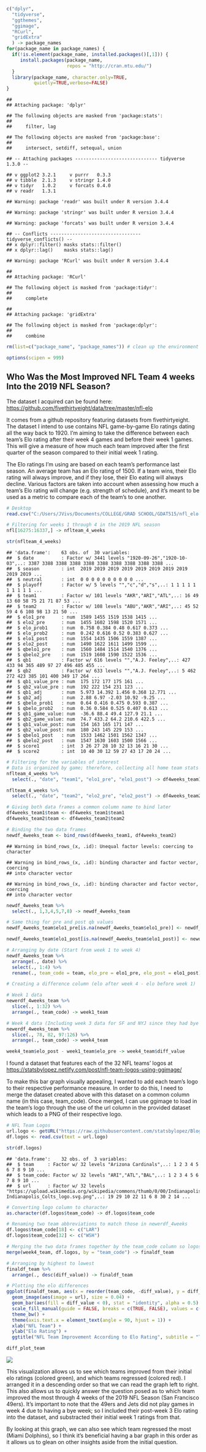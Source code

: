 ``` r
c("dplyr",
  "tidyverse",
  "ggthemes",
  "ggimage", 
  "RCurl",
  "gridExtra"
  ) -> package_names  
for(package_name in package_names) {
  if(!is.element(package_name, installed.packages()[,1])) {
     install.packages(package_name,
                      repos = "http://cran.mtu.edu/")
  }
  library(package_name, character.only=TRUE,
          quietly=TRUE,verbose=FALSE)
}
```

    ## 
    ## Attaching package: 'dplyr'

    ## The following objects are masked from 'package:stats':
    ## 
    ##     filter, lag

    ## The following objects are masked from 'package:base':
    ## 
    ##     intersect, setdiff, setequal, union

    ## -- Attaching packages ------------------------------ tidyverse 1.3.0 --

    ## v ggplot2 3.2.1     v purrr   0.3.3
    ## v tibble  2.1.3     v stringr 1.4.0
    ## v tidyr   1.0.2     v forcats 0.4.0
    ## v readr   1.3.1

    ## Warning: package 'readr' was built under R version 3.4.4

    ## Warning: package 'stringr' was built under R version 3.4.4

    ## Warning: package 'forcats' was built under R version 3.4.4

    ## -- Conflicts --------------------------------- tidyverse_conflicts() --
    ## x dplyr::filter() masks stats::filter()
    ## x dplyr::lag()    masks stats::lag()

    ## Warning: package 'RCurl' was built under R version 3.4.4

    ## 
    ## Attaching package: 'RCurl'

    ## The following object is masked from 'package:tidyr':
    ## 
    ##     complete

    ## 
    ## Attaching package: 'gridExtra'

    ## The following object is masked from 'package:dplyr':
    ## 
    ##     combine

``` r
rm(list=c("package_name", "package_names")) # clean up the environment

options(scipen = 999)
```

## Who Was the Most Improved NFL Team 4 weeks Into the 2019 NFL Season?

The dataset I acquired can be found here:
<https://github.com/fivethirtyeight/data/tree/master/nfl-elo>

It comes from a github repository featuring datasets from
fivethirtyeight. The dataset I intend to use contains NFL game-by-game
Elo ratings dating all the way back to 1920. I’m aiming to take the
difference between each team’s Elo rating after their week 4 games and
before their week 1 games. This will give a measure of how much each
team improved after the first quarter of the season compared to their
initial week 1 rating.

The Elo ratings I’m using are based on each team’s performance last
season. An average team has an Elo rating of 1500. If a team wins, their
Elo rating will always improve, and if they lose, their Elo eating will
always decline. Various factors are taken into account when assessing
how much a team’s Elo rating will change (e.g. strength of schedule),
and it’s meant to be used as a metric to compare each of the team’s to
one another.

``` r
# Desktop
read.csv("C:/Users/JVivs/Documents/COLLEGE/GRAD SCHOOL/GDAT515/nfl_elo.csv") -> nfl

# Filtering for weeks 1 through 4 in the 2019 NFL season
nfl[16275:16337,] -> nflteam_4_weeks

str(nflteam_4_weeks)
```

    ## 'data.frame':    63 obs. of  30 variables:
    ##  $ date          : Factor w/ 3441 levels "1920-09-26","1920-10-03",..: 3387 3388 3388 3388 3388 3388 3388 3388 3388 3388 ...
    ##  $ season        : int  2019 2019 2019 2019 2019 2019 2019 2019 2019 2019 ...
    ##  $ neutral       : int  0 0 0 0 0 0 0 0 0 0 ...
    ##  $ playoff       : Factor w/ 5 levels "","c","d","s",..: 1 1 1 1 1 1 1 1 1 1 ...
    ##  $ team1         : Factor w/ 101 levels "AKR","ARI","ATL",..: 16 49 13 60 58 75 21 71 87 53 ...
    ##  $ team2         : Factor w/ 108 levels "ABU","AKR","ARI",..: 45 52 59 4 6 108 98 13 21 50 ...
    ##  $ elo1_pre      : num  1589 1455 1519 1538 1415 ...
    ##  $ elo2_pre      : num  1455 1602 1598 1520 1571 ...
    ##  $ elo_prob1     : num  0.758 0.384 0.48 0.617 0.373 ...
    ##  $ elo_prob2     : num  0.242 0.616 0.52 0.383 0.627 ...
    ##  $ elo1_post     : num  1554 1435 1506 1559 1387 ...
    ##  $ elo2_post     : num  1490 1622 1611 1499 1599 ...
    ##  $ qbelo1_pre    : num  1560 1484 1514 1540 1376 ...
    ##  $ qbelo2_pre    : num  1519 1608 1590 1522 1536 ...
    ##  $ qb1           : Factor w/ 616 levels "","A.J. Feeley",..: 427 433 94 365 489 97 27 496 485 455 ...
    ##  $ qb2           : Factor w/ 633 levels "","A.J. Feeley",..: 5 462 272 423 385 101 400 349 17 264 ...
    ##  $ qb1_value_pre : num  175 172 177 175 161 ...
    ##  $ qb2_value_pre : num  192 222 154 231 123 ...
    ##  $ qb1_adj       : num  5.973 14.392 1.456 0.368 12.771 ...
    ##  $ qb2_adj       : num  2.88 6.97 -2.03 10.92 -9.25 ...
    ##  $ qbelo_prob1   : num  0.64 0.416 0.475 0.593 0.387 ...
    ##  $ qbelo_prob2   : num  0.36 0.584 0.525 0.407 0.613 ...
    ##  $ qb1_game_value: num  -36.6 88.4 49.4 127.9 21.1 ...
    ##  $ qb2_game_value: num  74.7 433.2 64.2 210.6 422.5 ...
    ##  $ qb1_value_post: num  154 163 165 171 147 ...
    ##  $ qb2_value_post: num  180 243 145 229 153 ...
    ##  $ qbelo1_post   : num  1533 1462 1501 1562 1347 ...
    ##  $ qbelo2_post   : num  1547 1630 1603 1500 1566 ...
    ##  $ score1        : int  3 26 27 28 10 32 13 16 21 30 ...
    ##  $ score2        : int  10 40 30 12 59 27 43 17 20 24 ...

``` r
# Filtering for the variables of interest
# Data is organized by game; therefore, collecting all home team stats in one data frame and all away team stats into another data frame to later combine
nflteam_4_weeks %>%
  select(., "date", "team1", "elo1_pre", "elo1_post") -> df4weeks_team1

nflteam_4_weeks %>%
  select(., "date", "team2", "elo2_pre", "elo2_post") -> df4weeks_team2

# Giving both data frames a common column name to bind later
df4weeks_team1$team <- df4weeks_team1$team1
df4weeks_team2$team <- df4weeks_team2$team2

# Binding the two data frames
newdf_4weeks_team <- bind_rows(df4weeks_team1, df4weeks_team2)
```

    ## Warning in bind_rows_(x, .id): Unequal factor levels: coercing to character

    ## Warning in bind_rows_(x, .id): binding character and factor vector, coercing
    ## into character vector
    
    ## Warning in bind_rows_(x, .id): binding character and factor vector, coercing
    ## into character vector

``` r
newdf_4weeks_team %>%
  select(., 1,3,4,5,7,8) -> newdf_4weeks_team

# Same thing for pre and post qb values
newdf_4weeks_team$elo1_pre[is.na(newdf_4weeks_team$elo1_pre)] <- newdf_4weeks_team$elo2_pre[is.na(newdf_4weeks_team$elo1_pre)]

newdf_4weeks_team$elo1_post[is.na(newdf_4weeks_team$elo1_post)] <- newdf_4weeks_team$elo2_post[is.na(newdf_4weeks_team$elo1_post)]

# Arranging by date (Start from week 1 to week 4)
newdf_4weeks_team %>%
  arrange(., date) %>% 
  select(., 1:4) %>%
  rename(., team_code = team, elo_pre = elo1_pre, elo_post = elo1_post) -> newerdf_4weeks_team

# Creating a difference column (elo after week 4 - elo before week 1)

# Week 1 data
newerdf_4weeks_team %>%
  slice(., 1:32) %>%
  arrange(., team_code) -> week1_team

# Week 4 data (Including week 3 data for SF and NYJ since they had bye weeks in week 4)
newerdf_4weeks_team %>%
  slice(., 78, 82, 97:126) %>%
  arrange(., team_code) -> week4_team

week4_team$elo_post - week1_team$elo_pre -> week4_team$diff_value
```

I found a dataset that features each of the 32 NFL teams’ logos at
<https://statsbylopez.netlify.com/post/nfl-team-logos-using-ggimage/>

To make this bar graph visually appealing, I wanted to add each team’s
logo to their respective performance measure. In order to do this, I
need to merge the dataset created above with this dataset on a common
column name (in this case, team\_code). Once merged, I can use ggimage
to load in the team’s logo through the use of the url column in the
provided dataset which leads to a PNG of their respective logo.

``` r
# NFL Team Logos
url.logo <- getURL("https://raw.githubusercontent.com/statsbylopez/BlogPosts/master/nfl_teamlogos.csv")
df.logos <- read.csv(text = url.logo)

str(df.logos)
```

    ## 'data.frame':    32 obs. of  3 variables:
    ##  $ team     : Factor w/ 32 levels "Arizona Cardinals",..: 1 2 3 4 5 6 7 8 9 10 ...
    ##  $ team_code: Factor w/ 32 levels "ARI","ATL","BAL",..: 1 2 3 4 5 6 7 8 9 10 ...
    ##  $ url      : Factor w/ 32 levels "https://upload.wikimedia.org/wikipedia/commons/thumb/0/00/Indianapolis_Colts_logo.svg/100px-Indianapolis_Colts_logo.svg.png",..: 19 29 10 22 11 6 8 30 2 14 ...

``` r
# Converting logo column to character
as.character(df.logos$team_code) -> df.logos$team_code

# Renaming two team abbreviations to match those in newerdf_4weeks
df.logos$team_code[18] <- c("LAR")
df.logos$team_code[32] <- c("WSH")

# Merging the two data frames together by the team_code column so logos can load in from URL provided in df.logos
merge(week4_team, df.logos, by = "team_code") -> finaldf_team
```

``` r
# Arranging by highest to lowest
finaldf_team %>%
  arrange(., desc(diff_value)) -> finaldf_team

# Plotting the elo differences
ggplot(finaldf_team, aes(x = reorder(team_code, -diff_value), y = diff_value)) + 
  geom_image(aes(image = url), size = 0.04) +
  geom_bar(aes(fill = diff_value < 0), stat = "identity", alpha = 0.5) + 
  scale_fill_manual(guide = FALSE, breaks = c(TRUE, FALSE), values = c("green3", "red3")) + 
  theme_bw() + 
  theme(axis.text.x = element_text(angle = 90, hjust = 1)) + 
  xlab("NFL Team") + 
  ylab("Elo Rating") + 
  ggtitle("NFL Team Improvement According to Elo Rating", subtitle = "Through 4 Weeks of the 2019 NFL Season") -> diff_plot_team

diff_plot_team
```

![](jviviani-assignment2_files/figure-gfm/unnamed-chunk-4-1.png)<!-- -->

This visualization allows us to see which teams improved from their
initial elo ratings (colored green), and which teams regressed (colored
red). I arranged it in a descending order so that we can read the graph
left to right. This also allows us to quickly answer the question posed
as to which team improved the most through 4 weeks of the 2019 NFL
Season (San Francisco 49ers). It’s important to note that the 49ers and
Jets did not play games in week 4 due to having a bye week; so I
included their post-week 3 Elo rating into the dataset, and substracted
their initial week 1 ratings from that.

By looking at this graph, we can also see which team regressed the most
(Miami Dolphins), so I think it’s beneficial having a bar graph in this
order as it allows us to glean on other insights aside from the initial
question.
